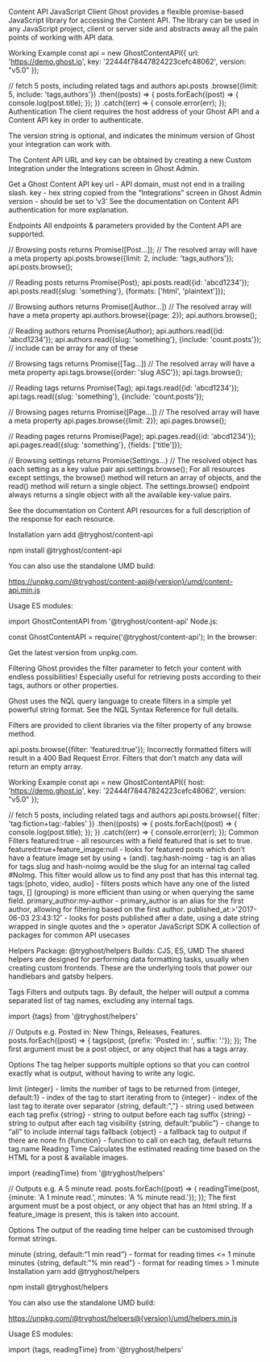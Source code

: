 Content API JavaScript Client
Ghost provides a flexible promise-based JavaScript library for accessing the Content API. The library can be used in any
JavaScript project, client or server side and abstracts away all the pain points of working with API data.

Working Example
const api = new GhostContentAPI({
url: 'https://demo.ghost.io',
key: '22444f78447824223cefc48062',
version: "v5.0"
});

// fetch 5 posts, including related tags and authors
api.posts
.browse({limit: 5, include: 'tags,authors'})
.then((posts) => {
posts.forEach((post) => {
console.log(post.title);
});
})
.catch((err) => {
console.error(err);
});
Authentication
The client requires the host address of your Ghost API and a Content API key in order to authenticate.

The version string is optional, and indicates the minimum version of Ghost your integration can work with.

The Content API URL and key can be obtained by creating a new Custom Integration under the Integrations screen in Ghost
Admin.

Get a Ghost Content API key
url - API domain, must not end in a trailing slash.
key - hex string copied from the “Integrations” screen in Ghost Admin
version - should be set to ‘v3’
See the documentation on Content API authentication for more explanation.

Endpoints
All endpoints & parameters provided by the Content API are supported.

// Browsing posts returns Promise([Post...]);
// The resolved array will have a meta property
api.posts.browse({limit: 2, include: 'tags,authors'});
api.posts.browse();

// Reading posts returns Promise(Post);
api.posts.read({id: 'abcd1234'});
api.posts.read({slug: 'something'}, {formats: ['html', 'plaintext']});

// Browsing authors returns Promise([Author...])
// The resolved array will have a meta property
api.authors.browse({page: 2});
api.authors.browse();

// Reading authors returns Promise(Author);
api.authors.read({id: 'abcd1234'});
api.authors.read({slug: 'something'}, {include: 'count.posts'}); // include can be array for any of these

// Browsing tags returns Promise([Tag...])
// The resolved array will have a meta property
api.tags.browse({order: 'slug ASC'});
api.tags.browse();

// Reading tags returns Promise(Tag);
api.tags.read({id: 'abcd1234'});
api.tags.read({slug: 'something'}, {include: 'count.posts'});

// Browsing pages returns Promise([Page...])
// The resolved array will have a meta property
api.pages.browse({limit: 2});
api.pages.browse();

// Reading pages returns Promise(Page);
api.pages.read({id: 'abcd1234'});
api.pages.read({slug: 'something'}, {fields: ['title']});

// Browsing settings returns Promise(Settings...)
// The resolved object has each setting as a key value pair
api.settings.browse();
For all resources except settings, the browse() method will return an array of objects, and the read() method will
return a single object. The settings.browse() endpoint always returns a single object with all the available key-value
pairs.

See the documentation on Content API resources for a full description of the response for each resource.

Installation
yarn add @tryghost/content-api

npm install @tryghost/content-api

You can also use the standalone UMD build:

https://unpkg.com/@tryghost/content-api@{version}/umd/content-api.min.js

Usage
ES modules:

import GhostContentAPI from '@tryghost/content-api'
Node.js:

const GhostContentAPI = require('@tryghost/content-api');
In the browser:

<script src="https://unpkg.com/@tryghost/content-api@{version}/umd/content-api.min.js"></script>
<script>
    const api = new GhostContentAPI({
        // authenticate here
    });
</script>
Get the latest version from unpkg.com.

Filtering
Ghost provides the filter parameter to fetch your content with endless possibilities! Especially useful for retrieving
posts according to their tags, authors or other properties.

Ghost uses the NQL query language to create filters in a simple yet powerful string format. See the NQL Syntax Reference
for full details.

Filters are provided to client libraries via the filter property of any browse method.

api.posts.browse({filter: 'featured:true'});
Incorrectly formatted filters will result in a 400 Bad Request Error. Filters that don’t match any data will return an
empty array.

Working Example
const api = new GhostContentAPI({
host: 'https://demo.ghost.io',
key: '22444f78447824223cefc48062',
version: "v5.0"
});

// fetch 5 posts, including related tags and authors
api.posts.browse({
filter: 'tag:fiction+tag:-fables'
})
.then((posts) => {
posts.forEach((post) => {
console.log(post.title);
});
})
.catch((err) => {
console.error(err);
});
Common Filters
featured:true - all resources with a field featured that is set to true.
featured:true+feature_image:null - looks for featured posts which don’t have a feature image set by using + (and).
tag:hash-noimg - tag is an alias for tags.slug and hash-noimg would be the slug for an internal tag called #NoImg. This
filter would allow us to find any post that has this internal tag.
tags:[photo, video, audio] - filters posts which have any one of the listed tags, [] (grouping) is more efficient than
using or when querying the same field.
primary_author:my-author - primary_author is an alias for the first author, allowing for filtering based on the first
author.
published_at:>'2017-06-03 23:43:12' - looks for posts published after a date, using a date string wrapped in single
quotes and the > operator
JavaScript SDK
A collection of packages for common API usecases

Helpers
Package: @tryghost/helpers
Builds: CJS, ES, UMD
The shared helpers are designed for performing data formatting tasks, usually when creating custom frontends. These are
the underlying tools that power our handlebars and gatsby helpers.

Tags
Filters and outputs tags. By default, the helper will output a comma separated list of tag names, excluding any internal
tags.

import {tags} from '@tryghost/helpers'

// Outputs e.g. Posted in: New Things, Releases, Features.
posts.forEach((post) => {
tags(post, {prefix: 'Posted in: ', suffix: '.'});
});
The first argument must be a post object, or any object that has a tags array.

Options
The tag helper supports multiple options so that you can control exactly what is output, without having to write any
logic.

limit {integer} - limits the number of tags to be returned
from {integer, default:1} - index of the tag to start iterating from
to {integer} - index of the last tag to iterate over
separator {string, default:","} - string used between each tag
prefix {string} - string to output before each tag
suffix {string} - string to output after each tag
visibility {string, default:“public”} - change to “all” to include internal tags
fallback {object} - a fallback tag to output if there are none
fn {function} - function to call on each tag, default returns tag.name
Reading Time
Calculates the estimated reading time based on the HTML for a post & available images.

import {readingTime} from '@tryghost/helpers'

// Outputs e.g. A 5 minute read.
posts.forEach((post) => {
readingTime(post, {minute: 'A 1 minute read.', minutes: 'A % minute read.'});
});
The first argument must be a post object, or any object that has an html string. If a feature_image is present, this is
taken into account.

Options
The output of the reading time helper can be customised through format strings.

minute {string, default:“1 min read”} - format for reading times <= 1 minute
minutes {string, default:"% min read"} - format for reading times > 1 minute
Installation
yarn add @tryghost/helpers

npm install @tryghost/helpers

You can also use the standalone UMD build:

https://unpkg.com/@tryghost/helpers@{version}/umd/helpers.min.js

Usage
ES modules:

import {tags, readingTime} from '@tryghost/helpers'